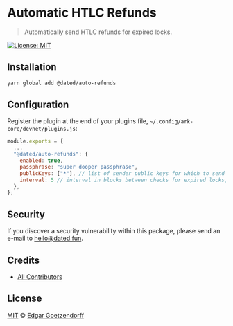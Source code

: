 # Automatic HTLC Refunds

> Automatically send HTLC refunds for expired locks.

[![License: MIT](https://img.shields.io/badge/License-MIT-yellow.svg)](https://opensource.org/licenses/MIT)

## Installation

```bash
yarn global add @dated/auto-refunds
```

## Configuration

Register the plugin at the end of your plugins file, `~/.config/ark-core/devnet/plugins.js`:

```js
module.exports = {
  ...
  "@dated/auto-refunds": {
    enabled: true,
    passphrase: "super dooper passphrase",
    publicKeys: ["*"], // list of sender public keys for which to send refunds
    interval: 5 // interval in blocks between checks for expired locks, defaults to 5
  },
};
```

## Security

If you discover a security vulnerability within this package, please send an e-mail to hello@dated.fun.

## Credits

-   [All Contributors](../../contributors)

## License

[MIT](LICENSE) © [Edgar Goetzendorff](https://dated.fun)
